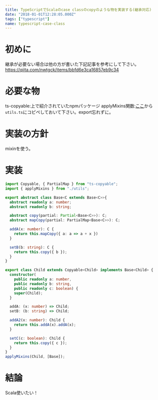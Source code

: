 ```yaml
---
title: TypeScriptでScalaのcase classのcopyのような物を実装する(継承対応)
date: "2018-01-01T12:28:05.000Z"
tags: ["typescript"]
name: typescript-case-class
---
```

# 初めに
継承が必要ない場合は他の方が書いた下記記事を参考にして下さい。
https://qiita.com/nwtgck/items/bbfd6e3ca16857eb9c34

# 必要な物
ts-copyable:上で紹介されていたnpmパッケージ
applyMixins関数:[ここ](https://www.typescriptlang.org/docs/handbook/mixins.html)から`utils.ts`にコピペしておいて下さい。export忘れずに。

# 実装の方針
mixinを使う。

# 実装
```ts
import Copyable, { PartialMap } from "ts-copyable";
import { applyMixins } from "./utils";

export abstract class Base<C extends Base<C>>{
  abstract readonly a: number;
  abstract readonly b: string;

  abstract copy(partial: Partial<Base<C>>): C;
  abstract mapCopy(partial: PartialMap<Base<C>>): C;

  addA(x: number): C {
    return this.mapCopy({ a: a => a + x })
  }

  setB(b: string): C {
    return this.copy({ b });
  }
}

export class Child extends Copyable<Child> implements Base<Child> {
  constructor(
    public readonly a: number,
    public readonly b: string,
    public readonly c: boolean) {
    super(Child);
  }

  addA: (x: number) => Child;
  setB: (b: string) => Child;

  addA2(x: number): Child {
    return this.addA(x).addA(x);
  }

  setC(c: boolean): Child {
    return this.copy({ c });
  }
}
applyMixins(Child, [Base]);
```

# 結論
Scala使いたい！
